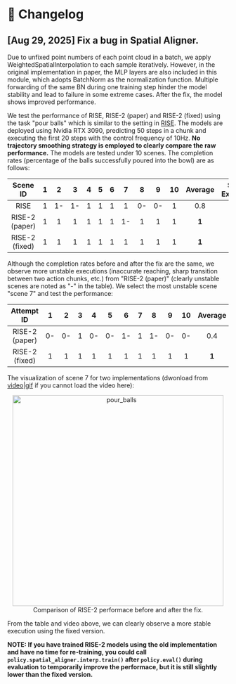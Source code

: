 # 📝 Changelog

## [Aug 29, 2025] Fix a bug in Spatial Aligner.

Due to unfixed point numbers of each point cloud in a batch, we apply WeightedSpatialInterpolation to each sample iteratively. However, in the original implementation in paper, the MLP layers are also included in this module, which adopts BatchNorm as the normalization function. Multiple forwarding of the same BN during one training step hinder the model stability and lead to failure in some extreme cases. After the fix, the model shows improved performance.

We test the performance of RISE, RISE-2 (paper) and RISE-2 (fixed) using the task "pour balls" which is similar to the setting in [RISE](https://arxiv.org/pdf/2404.12281). The models are deployed using Nvidia RTX 3090, predicting 50 steps in a chunk and executing the first 20 steps with the control frequency of 10Hz. **No trajectory smoothing strategy is employed to clearly compare the raw performance.** The models are tested under 10 scenes. The completion rates (percentage of the balls successfully poured into the bowl) are as follows:

<div align="center">

| Scene ID | 1 | 2 | 3 | 4 | 5 | 6 | 7 | 8 | 9 | 10 | Average | Stable Execution|
|:---:|:---:|:---:|:---:|:---:|:---:|:---:|:---:|:---:|:---:|:---:|:---:|:---:|
| RISE | 1 | 1- | 1- | 1 | 1 | 1 | 1 | 0- | 0- | 1 | 0.8 | 0.6 |
| RISE-2 (paper) | 1 | 1 | 1 | 1 | 1 | 1 | 1- | 1 | 1 | 1 | **1** | 0.9 |
| RISE-2 (fixed) | 1 | 1 | 1 | 1 | 1 | 1 | 1 | 1 | 1 | 1 | **1** | **1** |

</div>

Although the completion rates before and after the fix are the same, we observe more unstable executions (inaccurate reaching, sharp transition between two action chunks, etc.) from "RISE-2 (paper)" (clearly unstable scenes are noted as "-" in the table). We select the most unstable scene "scene 7" and test the performance:

<div align="center">

| Attempt ID | 1 | 2 | 3 | 4 | 5 | 6 | 7 | 8 | 9 | 10 | Average | Stable Execution|
|:---:|:---:|:---:|:---:|:---:|:---:|:---:|:---:|:---:|:---:|:---:|:---:|:---:|
| RISE-2 (paper) | 0- | 0- | 1 | 0- | 0- | 1- | 1 | 1- | 0- | 0- | 0.4 | 0.2 |
| RISE-2 (fixed) | 1 | 1 | 1 | 1 | 1 | 1 | 1 | 1 | 1 | 1 | **1** | **1** |

</div>

The visualization of scene 7 for two implementations (dwonload from [video](https://github.com/chenxi-wang/materials/blob/master/RISE-2/assets/gifs/rise2_exp_pour_balls.mp4)|[gif](https://github.com/chenxi-wang/materials/blob/master/RISE-2/assets/gifs/rise2_exp_pour_balls.gif) if you cannot load the video here):

<div align="center">    
    <img src="https://github.com/chenxi-wang/materials/blob/master/RISE-2/assets/gifs/rise2_exp_pour_balls.gif", width="480", alt="pour_balls" />
    <br> Comparison of RISE-2 performace before and after the fix.
</div>

From the table and video above, we can clearly observe a more stable execution using the fixed version.

**NOTE: If you have trained RISE-2 models using the old implementation and have no time for re-training, you could call ``policy.spatial_aligner.interp.train()`` after ``policy.eval()`` during evaluation to temporarily improve the performace, but it is still slightly lower than the fixed version.**
